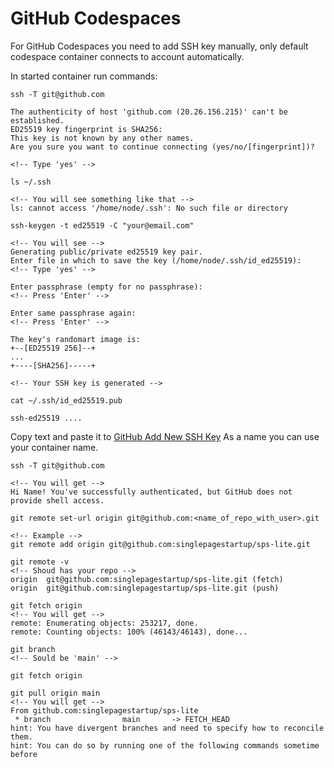# GitHub Codespaces

For GitHub Codespaces you need to add SSH key manually, only default codespace container connects to account automatically.

In started container run commands:

```
ssh -T git@github.com

The authenticity of host 'github.com (20.26.156.215)' can't be established.
ED25519 key fingerprint is SHA256:
This key is not known by any other names.
Are you sure you want to continue connecting (yes/no/[fingerprint])?

<!-- Type 'yes' -->
```

```
ls ~/.ssh

<!-- You will see something like that -->
ls: cannot access '/home/node/.ssh': No such file or directory
```

```
ssh-keygen -t ed25519 -C "your@email.com"

<!-- You will see -->
Generating public/private ed25519 key pair.
Enter file in which to save the key (/home/node/.ssh/id_ed25519):
<!-- Type 'yes' -->

Enter passphrase (empty for no passphrase):
<!-- Press 'Enter' -->

Enter same passphrase again:
<!-- Press 'Enter' -->

The key's randomart image is:
+--[ED25519 256]--+
...
+----[SHA256]-----+

<!-- Your SSH key is generated -->
```

```
cat ~/.ssh/id_ed25519.pub

ssh-ed25519 ....
```

Copy text and paste it to [GitHub Add New SSH Key](https://github.com/settings/ssh/new)
As a name you can use your container name.

```
ssh -T git@github.com

<!-- You will get -->
Hi Name! You've successfully authenticated, but GitHub does not provide shell access.
```

```
git remote set-url origin git@github.com:<name_of_repo_with_user>.git

<!-- Example -->
git remote add origin git@github.com:singlepagestartup/sps-lite.git
```

```
git remote -v
<!-- Shoud has your repo -->
origin  git@github.com:singlepagestartup/sps-lite.git (fetch)
origin  git@github.com:singlepagestartup/sps-lite.git (push)

git fetch origin
<!-- You will get -->
remote: Enumerating objects: 253217, done.
remote: Counting objects: 100% (46143/46143), done...

git branch
<!-- Sould be 'main' -->

git fetch origin

git pull origin main
<!-- You will get -->
From github.com:singlepagestartup/sps-lite
 * branch                main       -> FETCH_HEAD
hint: You have divergent branches and need to specify how to reconcile them.
hint: You can do so by running one of the following commands sometime before
```

